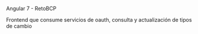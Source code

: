 Angular 7 - RetoBCP

Frontend que consume servicios de oauth, consulta y actualización de tipos de cambio